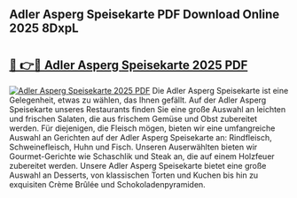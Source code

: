 ## Adler Asperg Speisekarte PDF Download Online 2025 8DxpL

# <h2><a href="http://gccagf.nevu.top/?p=Adler+Asperg+Speisekarte">🔗 👉🔴 Adler Asperg Speisekarte 2025 PDF</a></h2>

[![Adler Asperg Speisekarte 2025 PDF](https://i.imgur.com/dBaPXMq.png)](http://gccagf.nevu.top/?p=Adler+Asperg+Speisekarte)
Die Adler Asperg Speisekarte ist eine Gelegenheit, etwas zu wählen, das Ihnen gefällt. Auf der Adler Asperg Speisekarte unseres Restaurants finden Sie eine große Auswahl an leichten und frischen Salaten, die aus frischem Gemüse und Obst zubereitet werden. Für diejenigen, die Fleisch mögen, bieten wir eine umfangreiche Auswahl an Gerichten auf der Adler Asperg Speisekarte an: Rindfleisch, Schweinefleisch, Huhn und Fisch. Unseren Auserwählten bieten wir Gourmet-Gerichte wie Schaschlik und Steak an, die auf einem Holzfeuer zubereitet werden. Unsere Adler Asperg Speisekarte bietet eine große Auswahl an Desserts, von klassischen Torten und Kuchen bis hin zu exquisiten Crème Brûlée und Schokoladenpyramiden.
